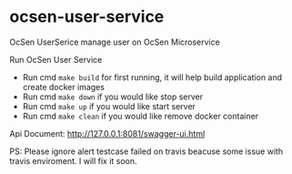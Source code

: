 # ocsen-user-service
OcSen UserSerice  manage user on OcSen Microservice

Run OcSen User Service

- Run cmd `make build` for first running, it will help build application and create docker images
- Run cmd `make down` if you would like stop server
- Run cmd `make up` if you would like start server
- Run cmd `make clean` if you would like remove docker container

Api Document: http://127.0.0.1:8081/swagger-ui.html

PS: Please ignore alert testcase failed on travis beacuse some issue with travis enviroment. I will fix it soon.
